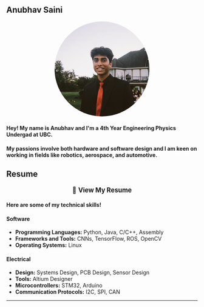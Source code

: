 ## Anubhav Saini

<div style="text-align: center;">
  <img src="docs/assets/ProfilePic1.png" alt="My Photo" style="border-radius: 50%; width: 250px; height: 250px;">
</div>


#### Hey! My name is Anubhav and I'm a **4th Year Engineering Physics Undergad** at UBC.

#### My passions involve both hardware and software design and I am keen on working in fields like robotics, aerospace, and automotive.

## Resume

<div style="text-align: center; margin-top: 20px;">
  <a href="docs/assets/Resume - Anubhav Saini.pdf" target="_blank" style="text-decoration: none; font-size: 1.2em;">
    📄 <strong>View My Resume</strong>
  </a>
</div>



#### Here are some of my technical skills!

#### Software
- **Programming Languages:** Python, Java, C/C++, Assembly
- **Frameworks and Tools:** CNNs, TensorFlow, ROS, OpenCV
- **Operating Systems:** Linux

#### Electrical
- **Design:** Systems Design, PCB Design, Sensor Design
- **Tools:** Altium Designer
- **Microcontrollers:** STM32, Arduino
- **Communication Protocols:** I2C, SPI, CAN

---
